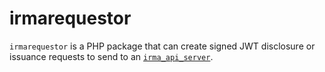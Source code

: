 # irmarequestor

`irmarequestor` is a PHP package that can create signed JWT disclosure or issuance requests to send to an [`irma_api_server`](https://github.com/privacybydesign/irma_api_server).